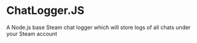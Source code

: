 # ChatLogger.JS
A Node.js base Steam chat logger which will store logs of all chats under your Steam account

